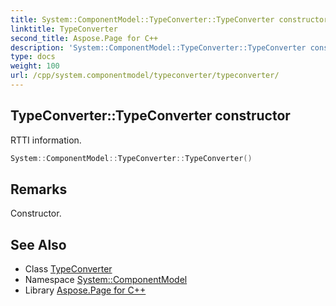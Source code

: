 ```yaml
---
title: System::ComponentModel::TypeConverter::TypeConverter constructor
linktitle: TypeConverter
second_title: Aspose.Page for C++
description: 'System::ComponentModel::TypeConverter::TypeConverter constructor. RTTI information in C++.'
type: docs
weight: 100
url: /cpp/system.componentmodel/typeconverter/typeconverter/
---
```

## TypeConverter::TypeConverter constructor


RTTI information.

```cpp
System::ComponentModel::TypeConverter::TypeConverter()
```

## Remarks


Constructor. 
## See Also

* Class [TypeConverter](../)
* Namespace [System::ComponentModel](../../)
* Library [Aspose.Page for C++](../../../)
